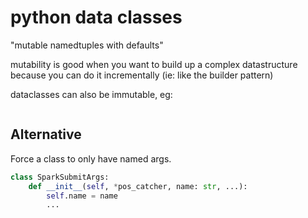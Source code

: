 # python data classes

"mutable namedtuples with defaults"

mutability is good when you want to build up a complex datastructure because you can do it incrementally (ie: like the builder pattern)

dataclasses can also be immutable, eg:
```

```

## Alternative

Force a class to only have named args.

```python
class SparkSubmitArgs:
    def __init__(self, *pos_catcher, name: str, ...):
        self.name = name
        ...
```
